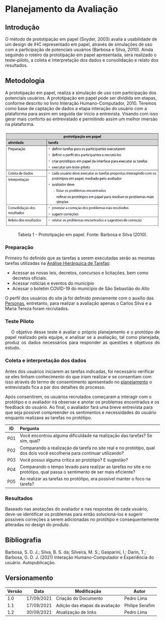 # Planejamento da Avaliação

## Introdução

O método de prototipação em papel (Snyder, 2003) avalia a usabilidade de um design de IHC representado em papel, através de simulações de uso com a participação de potenciais usuários (Barbosa e Silva, 2010). Ainda seguindo o roteiro da prototipação em papel apresentada, será realizado o teste-piloto, a coleta e interpretação dos dados e consolidação e relato dos resultados.

## Metodologia

A prototipação em papel, realiza a simulação de uso com participação dos potenciais usuários. A prototipação em papel pode ser dividida em etapas, conforme descrito no livro Interação Humano-Computador, 2010. Teremos como base de  captação de dados a etapa interação do usuário com a plataforma para assim em seguida dar inicio a entrevista. Visando com isso gerar mais conforto ao entrevistado e permitindo assim um melhor imersão na plataforma. 

<center>

![prototipacaoPapel](../../assets/img/prototipacao_papel.png)

<figcaption>Tabela 1 - Prototipação em papel. Fonte: Barbosa e Silva (2010).
</center>

### Preparação

Primeiro foi definido que as tarefas a serem executadas serão as mesmas tarefas utilizadas na [Análise Hierárquica de Tarefas](../../docs/proj/analiseDeTarefas.md):

- Acessar as novas leis, decretos, concursos e licitações, bem como decretos oficiais.
- Acessar notícias e eventos do município
- Acessar o boletim COVID-19 do município de São Sebastião do Alto

O perfil dos usuários do site já foi definido previamente com o auxílio das [Personas](../../docs/proj/../../assets/img/perfildeusuario.png), entretanto, para realizar a avaliação apenas o Carlos Silva e a Maria Tereza foram recrutados.
### Teste Piloto

<p style="text-indent: 20px; text-align: justify">
O objetivo desse teste é avaliar o próprio planejamento e o protótipo de papel realizado pela equipe, e analisar se a avaliação, tal como planejada, produz os dados necessários para responder as questões e objetivos do estudo.
</p>

### Coleta e interpretação dos dados

Antes dos usuários iniciarem as tarefas indicadas, foi necessário verificar se eles tinham conhecimento do que iriam realizar e se consentiam com isso através do termo de consentimento apresentado no [planejamento](docs/proj/planejamentoDaAvalicaoDosStoryboards?id=termo-de-consentimento) o entrevistado fica a par dos detalhes do processo.

Após consentirem, os usuários recrutados começaram a interagir com o protótipo e o avaliador irá observar e anotar os problemas encontrados e os feedback do usuário. Ao final, o avaliador fará uma breve entrevista para que seja possível compreender os sentimentos e necessidades do usuário enquanto realizava as tarefas no protótipo.

| ID  | Pergunta                                                                                                                  |
| :-: | :------------------------------------------------------------------------------------------------------------------------ |
| P01 | Você encontrou alguma dificuldade na realização das tarefas? Se sim, qual?                                                |
| P02 | Comparando a realização da tarefa no site real e no protótipo, qual dos dois você escolheria para continuar utilizando?   |
| P03 | Você possui alguma crítica ao protótipo? E sugestão?                                                                      |
| P04 | Comparando o tempo levado para realizar as tarefas no site e no protótipo, qual passa o sentimento de ser mais eficiente? |
| P05 | Ao realizar as tarefas no protótipo, era possível manter o foco na tarefa?                                                |

### Resultados

Baseado nas anotações do avaliador e nas respostas de cada usuário, deve-se identificar os problemas para então solucioná-los e sugerir possíveis correções a serem adicionadas no protótipo e consequentemente alteradas no design do produto.

## Bibliografia

Barbosa, S. D. J.; Silva, B. S. da; Silveira, M. S.; Gasparini, I.; Darin, T.; Barbosa, G. D. J. (2021) Interação Humano-Computador e Experiência do usuário. Autopublicação.

## Versionamento

| Versão | Data       | Modificação                    | Autor           |
| ------ | ---------- | ------------------------------ | --------------- |
| 1.0    | 17/09/2021 | Criação do Documento           | Pedro Lima      |
| 1.1    | 17/09/2021 | Adição das etapas da avaliação | Philipe Serafim |
| 1.2    | 30/09/2021 | Atualização de links           | Pedro Lima      |
